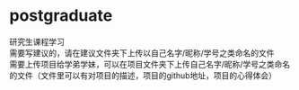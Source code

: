 # postgraduate
研究生课程学习  
  需要写建议的，请在建议文件夹下上传以自己名字/昵称/学号之类命名的文件  
  需要上传项目给学弟学妹，可以在项目文件夹下上传自己名字/昵称/学号之类命名的文件（文件里可以有对项目的描述，项目的github地址，项目的心得体会）

